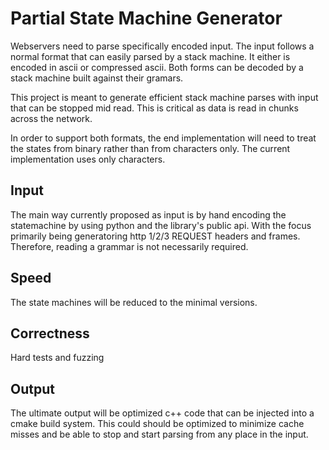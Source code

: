 # Partial State Machine Generator

Webservers need to parse specifically encoded input. The input follows
a normal format that can easily parsed by a stack machine. It either is
encoded in ascii or compressed ascii. Both forms can be decoded by a
stack machine built against their gramars.

This project is meant to generate efficient stack machine parses with
input that can be stopped mid read. This is critical as data is read 
in chunks across the network.

In order to support both formats, the end implementation will need to 
treat the states from binary rather than from characters only. The
current implementation uses only characters.

## Input

The main way currently proposed as input is by hand encoding the 
statemachine by using python and the library's public api. With the focus
primarily being generatoring http 1/2/3 REQUEST headers and frames. 
Therefore, reading a grammar is not necessarily required. 

## Speed

The state machines will be reduced to the minimal versions.

## Correctness

Hard tests and fuzzing

## Output

The ultimate output will be optimized c++ code that can be injected into a cmake
build system. This could should be optimized to minimize cache misses and be able
to stop and start parsing from any place in the input.

